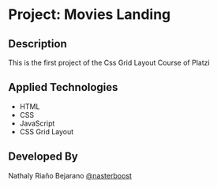 # Project: Movies Landing

## Description
This is the first project of the Css Grid Layout Course of Platzi

## Applied Technologies
- HTML
- CSS
- JavaScript
- CSS Grid Layout

## Developed By
Nathaly Riaño Bejarano [@nasterboost](https://twitter.com/nasterboost)
